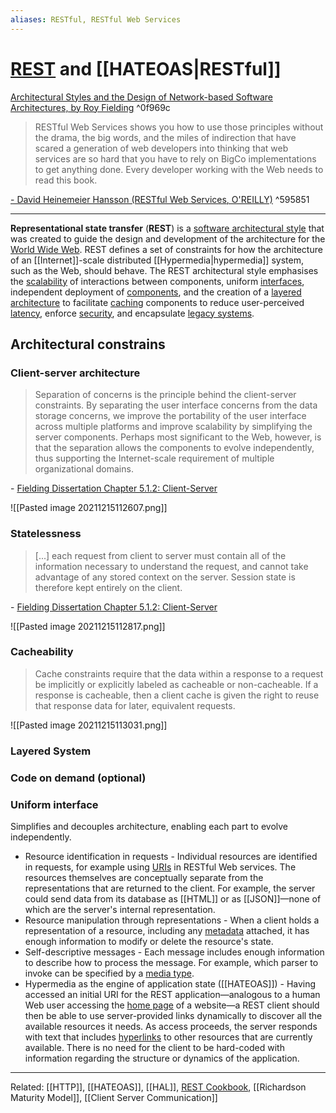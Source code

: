 ```yaml
---
aliases: RESTful, RESTful Web Services
---
```


# [REST](https://en.wikipedia.org/wiki/Representational_state_transfer) and [[HATEOAS|RESTful]]
[Architectural Styles and  the Design of Network-based Software Architectures, by Roy Fielding](https://www.ics.uci.edu/~fielding/pubs/dissertation/top.htm) ^0f969c

> RESTful Web Services shows you how to use those principles without the drama, the big words, and the miles of indirection that have scared a generation of web developers into thinking that web services are so hard that you have to rely on BigCo implementations to get anything done. Every developer working with the Web needs to read this book.

[\- David Heinemeier Hansson (RESTful Web Services, O'REILLY)](https://www.amazon.com/gp/product/0596529260) ^595851

---

**Representational state transfer** (**REST**) is a [software architectural style](https://en.wikipedia.org/wiki/Software_architecture#Architectural_styles_and_patterns "Software architecture") that was created to guide the design and development of the architecture for the [World Wide Web](https://en.wikipedia.org/wiki/World_Wide_Web "World Wide Web"). REST defines a set of constraints for how the architecture of an [[Internet]]-scale distributed [[Hypermedia|hypermedia]] system, such as the Web, should behave. The REST architectural style emphasises the [scalability](https://en.wikipedia.org/wiki/Scalability "Scalability") of interactions between components, uniform [interfaces](https://en.wikipedia.org/wiki/Interface_(computing) "Interface (computing)"), independent deployment of [components](https://en.wikipedia.org/wiki/Component-based_software_engineering "Component-based software engineering"), and the creation of a [layered architecture](https://en.wikipedia.org/wiki/Abstraction_layer "Abstraction layer") to facilitate [caching](https://en.wikipedia.org/wiki/Cache_(computing) "Cache (computing)") components to reduce user-perceived [latency](https://en.wikipedia.org/wiki/Latency_(engineering) "Latency (engineering)"), enforce [security](https://en.wikipedia.org/wiki/Computer_security "Computer security"), and encapsulate [legacy systems](https://en.wikipedia.org/wiki/Legacy_systems "Legacy systems").

## Architectural constrains

### Client-server architecture

> Separation of concerns is the principle behind the client-server constraints. By separating the user interface concerns from the data storage concerns, we improve the portability of the user interface across multiple platforms and improve scalability by simplifying the server components. Perhaps most significant to the Web, however, is that the separation allows the components to evolve independently, thus supporting the Internet-scale requirement of multiple organizational domains.

\- [Fielding Dissertation Chapter 5.1.2: Client-Server](https://www.ics.uci.edu/~fielding/pubs/dissertation/rest_arch_style.htm)

![[Pasted image 20211215112607.png]]

### Statelessness

> [...] each request from client to server must contain all of the information necessary to understand the request, and cannot take advantage of any stored context on the server. Session state is therefore kept entirely on the client.

\- [Fielding Dissertation Chapter 5.1.2: Client-Server](https://www.ics.uci.edu/~fielding/pubs/dissertation/rest_arch_style.htm)

![[Pasted image 20211215112817.png]]

### Cacheability

> Cache constraints require that the data within a response to a request be implicitly or explicitly labeled as cacheable or non-cacheable. If a response is cacheable, then a client cache is given the right to reuse that response data for later, equivalent requests.

![[Pasted image 20211215113031.png]]

### Layered System
### Code on demand (optional)
### Uniform interface
Simplifies and decouples architecture, enabling each part to evolve independently.
-   Resource identification in requests - Individual resources are identified in requests, for example using [URIs](https://en.wikipedia.org/wiki/Uniform_resource_identifier "Uniform resource identifier") in RESTful Web services. The resources themselves are conceptually separate from the representations that are returned to the client. For example, the server could send data from its database as [[HTML]] or as [[JSON]]—none of which are the server's internal representation.
-   Resource manipulation through representations - When a client holds a representation of a resource, including any [metadata](https://en.wikipedia.org/wiki/Metadata "Metadata") attached, it has enough information to modify or delete the resource's state.
-   Self-descriptive messages - Each message includes enough information to describe how to process the message. For example, which parser to invoke can be specified by a [media type](https://en.wikipedia.org/wiki/Media_type "Media type").
-   Hypermedia as the engine of application state ([[HATEOAS]]) - Having accessed an initial URI for the REST application—analogous to a human Web user accessing the [home page](https://en.wikipedia.org/wiki/Home_page "Home page") of a website—a REST client should then be able to use server-provided links dynamically to discover all the available resources it needs. As access proceeds, the server responds with text that includes [hyperlinks](https://en.wikipedia.org/wiki/Hyperlink "Hyperlink") to other resources that are currently available. There is no need for the client to be hard-coded with information regarding the structure or dynamics of the application.

---

Related: [[HTTP]], [[HATEOAS]], [[HAL]], [REST Cookbook](https://restcookbook.com/), [[Richardson Maturity Model]], [[Client Server Communication]]